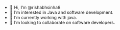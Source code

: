 - 👋 Hi, I’m @rishabhsinha8
- 👀 I’m interested in Java and software development.
- 🌱 I’m currently working with java.
- 💞️ I’m looking to collaborate on software developers.

<!---
rishabhsinha8/rishabhsinha8 is a ✨ special ✨ repository because its `README.md` (this file) appears on your GitHub profile.
You can click the Preview link to take a look at your changes.
--->
